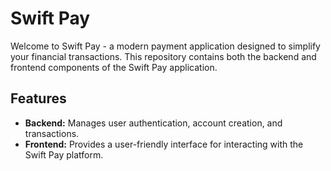 # Swift Pay

Welcome to Swift Pay - a modern payment application designed to simplify your financial transactions. This repository contains both the backend and frontend components of the Swift Pay application.

## Features

- **Backend:** Manages user authentication, account creation, and transactions.
- **Frontend:** Provides a user-friendly interface for interacting with the Swift Pay platform.

